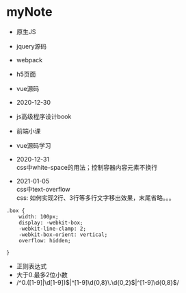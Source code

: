 # myNote

* 原生JS 
* jquery源码
* webpack
* h5页面
* vue源码

* 2020-12-30 
* js高级程序设计book
* 前端小课
* vue源码学习

* 2020-12-31  
css中white-space的用法；控制容器内容元素不换行

* 2021-01-05  
css中text-overflow  
css: 如何实现2行、3行等多行文字移出效果，末尾省略。。。  
```
.box {  
    width: 100px;   
    display: -webkit-box;  
    -webkit-line-clamp: 2;  
    -webkit-box-orient: vertical;  
    overflow: hidden;  
    
}
```  
* 正则表达式  
* 大于0.最多2位小数  
* /^0\.([1-9]|\d[1-9])$|^[1-9]\d{0,8}\.\d{0,2}$|^[1-9]\d{0,8}$/




